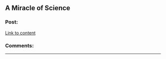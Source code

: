 ## A Miracle of Science

### Post:

[Link to content](http://project-apollo.net/mos/mos000.html)

### Comments:

---


